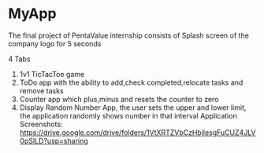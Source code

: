 # MyApp
The final project of PentaValue internship consists of
Splash screen of the company logo for 5 seconds

4 Tabs
1) 1v1 TicTacToe game
2) ToDo app with the ability to add,check completed,relocate tasks and remove tasks
3) Counter app which plus,minus and resets the counter to zero
4) Display Random Number App, the user sets the upper and lower limit, the application randomly shows number in that interval 
Application Screenshots: https://drive.google.com/drive/folders/1VtXRTZVbCzHbjlesgFuCUZ4JLV0pSILD?usp=sharing
